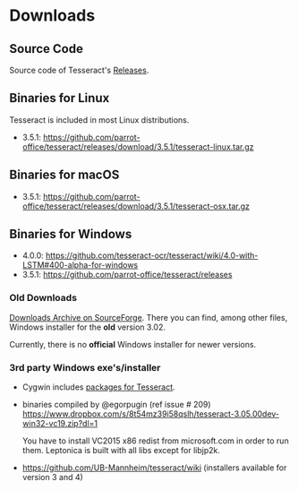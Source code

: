 # Downloads

## Source Code

Source code of Tesseract's [Releases](https://github.com/tesseract-ocr/tesseract/releases).

## Binaries for Linux

Tesseract is included in most Linux distributions.

- 3.5.1: https://github.com/parrot-office/tesseract/releases/download/3.5.1/tesseract-linux.tar.gz

## Binaries for macOS

- 3.5.1: https://github.com/parrot-office/tesseract/releases/download/3.5.1/tesseract-osx.tar.gz

## Binaries for Windows

- 4.0.0: https://github.com/tesseract-ocr/tesseract/wiki/4.0-with-LSTM#400-alpha-for-windows
- 3.5.1: https://github.com/parrot-office/tesseract/releases

### Old Downloads

[Downloads Archive on SourceForge](http://sourceforge.net/projects/tesseract-ocr-alt/files/).
There you can find, among other files, Windows installer for the **old** version 3.02. 

Currently, there is no **official** Windows installer for newer versions.

### 3rd party Windows exe's/installer

  * Cygwin includes [packages for Tesseract](https://cygwin.com/cgi-bin2/package-grep.cgi?grep=tesseract&arch=x86_64).

  * binaries compiled by @egorpugin (ref issue # 209)
    https://www.dropbox.com/s/8t54mz39i58qslh/tesseract-3.05.00dev-win32-vc19.zip?dl=1

    You have to install VC2015 x86 redist from microsoft.com in order to run them.
    Leptonica is built with all libs except for libjp2k.

  * https://github.com/UB-Mannheim/tesseract/wiki (installers available for version 3 and 4)
